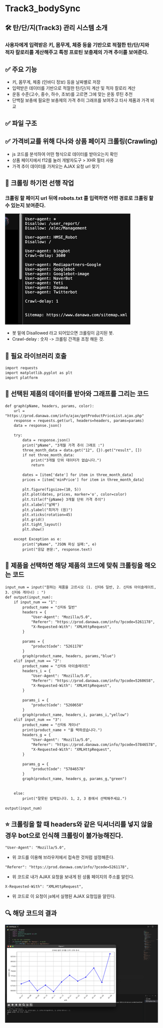 # Track3_bodySync
## 🛠️ 탄/단/지(Track3) 관리 시스템 소개
### 사용자에게 입력받은 키, 몸무게, 체중 등을 기반으로 적절한 탄/단/지와<br> 적자 칼로리를 계산해주고 특정 프로틴 보충제의 가격 추이를 보여준다.
## ✅ 주요 기능
- 키, 몸무게, 체중 (인바디 정보) 등을 날짜별로 저장
- 입력받은 데이터를 기반으로 적절한 탄/단/지 계산 및 적자 칼로리 계산
- 운동 수준(고수, 중수, 하수, 초보)를 고르면 그에 맞는 운동 루틴 추천
- 단백질 보충에 필요한 보충제의 가격 추이 그래프를 보여주고 타사 제품과 가격 비교
## ✅ 파일 구조
## ✅ 가격비교를 위해 다나와 상품 페이지 크롤링(Crawling)
- js 코드를 분석하여 어떤 형식으로 데이터를 받아오는지 확인
- 상품 페이지에서 f12를 눌러 개발자도구 > XHR 필터 사용
- 가격 추이 데이터를 가져오는 AJAX 요청 url 찾기
## 📌 크롤링 하기전 선행 작업
### 크롤링 할 페이지 url 뒤에 robots.txt 를 입력하면 어떤 경로로 크롤링 할 수 있는지 보여준다.
![크롤링02](images/crawling_02.png)
- 봇 밑에 Disallowed 라고 되어있으면 크롤링이 금지된 봇.
- Crawl-delay : 숫자 -> 크롤링 간격을 조정 해둔 것.
## 📌 필요 라이브러리 호출
```
import requests
import matplotlib.pyplot as plt
import platform
```
## 📌 선택된 제품의 데이터를 받아와 그래프를 그리는 코드
```
def graph(pName, headers, params, color):
    url = "https://prod.danawa.com/info/ajax/getProductPriceList.ajax.php"
    response = requests.get(url, headers=headers, params=params)
    data = response.json()
 
    try:
        data = response.json()
        print("pName", "3개월 가격 추이 그래프 :")
        three_month_data = data.get("12", {}).get("result", [])
        if not three_month_data:
            print("3개월 단위 데이터가 없습니다.")
            return

        dates = [item['date'] for item in three_month_data]
        prices = [item['minPrice'] for item in three_month_data]

        plt.figure(figsize=(10, 5))
        plt.plot(dates, prices, marker='o', color=color)
        plt.title(f"{pName} 3개월 단위 가격 추이")
        plt.xlabel("날짜")
        plt.ylabel("최저가 (원)")
        plt.xticks(rotation=45)
        plt.grid()
        plt.tight_layout()
        plt.show()

    except Exception as e:
        print("pName", "JSON 파싱 실패:", e)
        print("응답 본문:", response.text)
```
## 📌 제품을 선택하면 해당 제품의 코드에 맞춰 크롤링을 해오는 코드
```
input_num = input("원하는 제품을 고르시오 (1. 신타6 일반, 2. 신타6 아이솔레이트, 3. 신타6 게이너) : ")
def output(input_num):
    if input_num == "1":
        product_name = "신타6 일반"
        headers = {
            "User-Agent": "Mozilla/5.0",
            "Referer": "https://prod.danawa.com/info/?pcode=5261178",
            "X-Requested-With": "XMLHttpRequest",
        }

        params = {
            "productCode": "5261178"
        }
        graph(product_name, headers, params,"blue")
    elif input_num == "2":
        product_name = "신타6 아이솔레이트"
        headers_i = {
            "User-Agent": "Mozilla/5.0",
            "Referer": "https://prod.danawa.com/info/?pcode=5260658",
            "X-Requested-With": "XMLHttpRequest",
        }

        params_i = {
            "productCode": "5260658"
        }
        graph(product_name, headers_i, params_i,"yellow")
    elif input_num == "3":
        product_name = "신타6 게이너"
        print(product_name + "을 택하셨습니다.")
        headers_g = {
            "User-Agent": "Mozilla/5.0",
            "Referer": "https://prod.danawa.com/info/?pcode=57846578",
            "X-Requested-With": "XMLHttpRequest",
        }

        params_g = {
            "productCode": "57846578"
        }
        graph(product_name, headers_g, params_g,"green")
        

    else:
        print("잘못된 입력입니다. 1, 2, 3 중에서 선택해주세요.")

output(input_num)
```
## ⭐️ 크롤링을 할 때 headers와 같은 딕셔너리를 넣지 않을 경우 bot으로 인식해 크롤링이 불가능해진다.
```
"User-Agent": "Mozilla/5.0",
```
- 위 코드를 이용해 브라우저에서 접속한 것처럼 설정해준다.
```
"Referer": "https://prod.danawa.com/info/?pcode=5261178",
```
- 위 코드로 내가 AJAX 요청을 보내게 된 상품 페이지의 주소를 알린다.
```
X-Requested-With": "XMLHttpRequest",
```
- 위 코드로 이 요청이 js에서 실행된 AJAX 요청임을 알린다.
## 🔍 해당 코드의 결과
![크롤링03](images/crawling_03.png)
